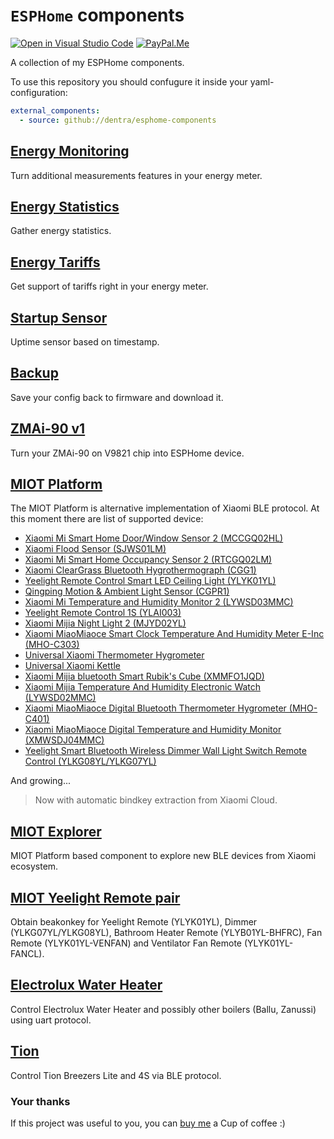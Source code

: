 # `ESPHome` components

[![Open in Visual Studio Code][open-in-vscode-shield]][open-in-vscode]
[![PayPal.Me][paypal-me-shield]][paypal-me]

[open-in-vscode-shield]: https://open.vscode.dev/badges/open-in-vscode.svg
[open-in-vscode]: https://open.vscode.dev/dentra/esphome-components

[paypal-me-shield]: https://img.shields.io/static/v1.svg?label=%20&message=PayPal.Me&logo=paypal
[paypal-me]: https://paypal.me/dentra0

A collection of my ESPHome components.

To use this repository you should confugure it inside your yaml-configuration:
```yaml
external_components:
  - source: github://dentra/esphome-components
```

## [Energy Monitoring](components/energy_monitoring/)
Turn additional measurements features in your energy meter.

## [Energy Statistics](components/energy_statistics/)
Gather energy statistics.

## [Energy Tariffs](components/energy_tariffs/)
Get support of tariffs right in your energy meter.

## [Startup Sensor](components/startup/)
Uptime sensor based on timestamp.

## [Backup](components/backup/)
Save your config back to firmware and download it.

## [ZMAi-90 v1](components/zmai90v1/)
Turn your ZMAi-90 on V9821 chip into ESPHome device.

## [MIOT Platform](components/miot/)
The MIOT Platform is alternative implementation of Xiaomi BLE protocol.
At this moment there are list of supported device:
 * [Xiaomi Mi Smart Home Door/Window Sensor 2 (MCCGQ02HL)](components/miot_mccgq02hl/)
 * [Xiaomi Flood Sensor (SJWS01LM)](components/miot_sjws01lm/)
 * [Xiaomi Mi Smart Home Occupancy Sensor 2 (RTCGQ02LM)](components/miot_rtcgq02lm/)
 * [Xiaomi ClearGrass Bluetooth Hygrothermograph (CGG1)](components/miot_cgg1/)
 * [Yeelight Remote Control Smart LED Ceiling Light (YLYK01YL)](components/miot_ylyk01yl/)
 * [Qingping Motion & Ambient Light Sensor (CGPR1)](components/miot_cgpr1/)
 * [Xiaomi Mi Temperature and Humidity Monitor 2 (LYWSD03MMC)](components/miot_lywsd03mmc/)
 * [Yeelight Remote Control 1S (YLAI003)](components/miot_ylai003/)
 * [Xiaomi Mijia Night Light 2 (MJYD02YL)](components/miot_mjyd02yla/)
 * [Xiaomi MiaoMiaoce Smart Clock Temperature And Humidity Meter E-Inc (MHO-C303)](components/miot_mhoc303/)
 * [Universal Xiaomi Thermometer Hygrometer](components/miot_thermogigro/)
 * [Universal Xiaomi Kettle](components/miot_kettle/)
 * [Xiaomi Mijia bluetooth Smart Rubik's Cube (XMMFO1JQD)](components/miot_xmmfo1jqd/)
 * [Xiaomi Mijia Temperature And Humidity Electronic Watch (LYWSD02MMC)](components/miot_thermogigro/)
 * [Xiaomi MiaoMiaoce Digital Bluetooth Thermometer Hygrometer (MHO-C401)](components/miot_thermogigro/)
 * [Xiaomi MiaoMiaoce Digital Temperature and Humidity Monitor (XMWSDJ04MMC)](components/miot_thermogigro/)
 * [Yeelight Smart Bluetooth Wireless Dimmer Wall Light Switch Remote Control (YLKG08YL/YLKG07YL)](components/miot_ylkg0xyl/)

And growing...

> Now with automatic bindkey extraction from Xiaomi Cloud.

## [MIOT Explorer](components/miot_explorer/)
MIOT Platform based component to explore new BLE devices from Xiaomi ecosystem.

## [MIOT Yeelight Remote pair](components/miot_ylxx0xyl_pair/)
Obtain beakonkey for Yeelight Remote (YLYK01YL), Dimmer (YLKG07YL/YLKG08YL), Bathroom Heater Remote (YLYB01YL-BHFRC), Fan Remote (YLYK01YL-VENFAN) and Ventilator Fan Remote (YLYK01YL-FANCL).

## [Electrolux Water Heater](https://github.com/dentra/esphome-ewh)
Control Electrolux Water Heater and possibly other boilers (Ballu, Zanussi) using uart protocol.

## [Tion](https://github.com/dentra/esphome-tion)
Control Tion Breezers Lite and 4S via BLE protocol.

### Your thanks
If this project was useful to you, you can [buy me](https://paypal.me/dentra0) a Cup of coffee :)
